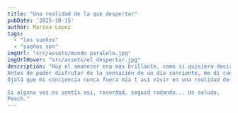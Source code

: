 ```yaml
---
title: "Una realidad de la que despertar"
pubDate: '2025-10-15'
author: Marina Lopez
tags:
  - "los sueños"
  - "sueños son"
imgUrl: "src/assets/mundo paralelo.jpg"
imgUrlHover: "src/assets/el despertar.jpg"
description: "Hoy el amanecer era más brillante, como si quisiera decirme ue todo va a ir bien.
Antes de poder disfrutar de la sensación de un día sonriente, me di cuenta de que solo habían sido sueños, sueños que ya pasaron. La conciencia al despertar desgraciadamente volvóa a ser mía. Aquellos sueños de independencia, sueños de amor...
Ojalá que mi conciencia nunca fuera mía t así vivir en una realidad de sueños alegres, que me sonríen, soles que brillan y una vida que solo puede ir bien.

Si alguna vez os sentís así, recordad, seguid rodando... Un saludo,  
Peach."
---
```

